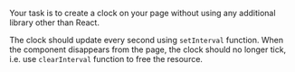 Your task is to create a clock on your page without using any additional library other than React.

The clock should update every second using ``setInterval`` function. When the component disappears from the page, the clock should no longer tick, i.e. use ``clearInterval`` function to free the resource.